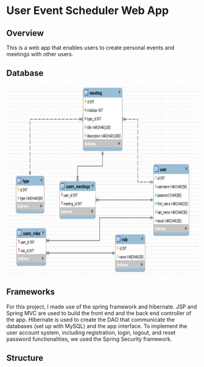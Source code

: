 # User Event Scheduler Web App
## Overview
This is a web app that enables users to create personal events and meetings with other users.
## Database
<img src="database_structure.jpg" width="700" height="500"/>

## Frameworks
For this project, I made use of the spring framework and hibernate. JSP and Spring MVC are used to build the front end and the back end controller of the app. Hibernate is used to create the DAO that communicate the databases (set up with MySQL) and the app interface. To implement the user account system, including registration, login, logout, and reset password functionalities, we used the Spring Security framework. 
## Structure
